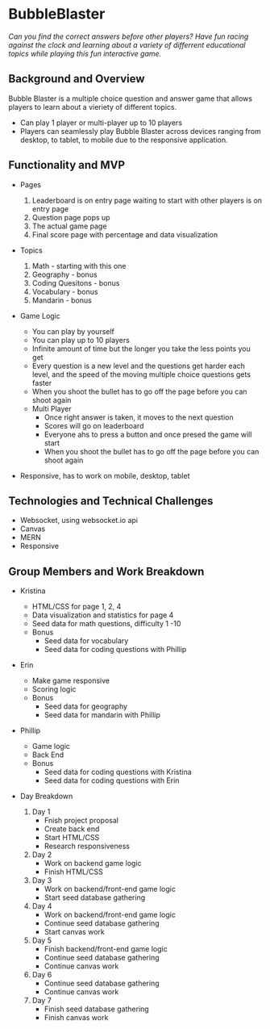 # BubbleBlaster

*Can you find the correct answers before other players? Have fun racing against the clock and learning about a variety of differrent educational topics while playing this fun interactive game.*

## Background and Overview
  Bubble Blaster is a multiple choice question and answer game that allows players to learn about a vieriety of different topics.

* Can play 1 player or multi-player up to 10 players
* Players can seamlessly play Bubble Blaster across devices ranging from desktop, to tablet, to mobile due to the responsive application.

## Functionality and MVP
* Pages 

  1. Leaderboard is on entry page waiting to start with other players is on entry page
  2. Question page pops up
  3. The actual game page
  4. Final score page with percentage and data visualization

* Topics 

  1. Math - starting with this one
  2. Geography - bonus
  3. Coding Quesitons - bonus
  4. Vocabulary - bonus
  5. Mandarin - bonus
  
* Game Logic 

  * You can play by yourself
  * You can play up to 10 players
  * Infinite amount of time but the longer you take the less points you get
  * Every question is a new level and the questions get harder each level, and the speed of the moving multiple choice
  questions gets faster
  * When you shoot the bullet has to go off the page before you can shoot again
  * Multi Player
    * Once right answer is taken, it moves to the next question
    * Scores will go on leaderboard
    * Everyone ahs to press a button and once presed the game will start
    * When you shoot the bullet has to go off the page before you can shoot again

* Responsive, has to work on mobile, desktop, tablet

## Technologies and Technical Challenges

* Websocket, using websocket.io api
* Canvas
* MERN
* Responsive

## Group Members and Work Breakdown
 
 * Kristina
   * HTML/CSS for page 1, 2, 4
   * Data visualization and statistics for page 4
   * Seed data for math questions, difficulty 1 -10
   * Bonus
     * Seed data for vocabulary
     * Seed data for coding questions with Phillip

 * Erin
   * Make game responsive
   * Scoring logic
   * Bonus
     * Seed data for geography
     * Seed data for mandarin with Phillip

 * Phillip
   * Game logic
   * Back End
   * Bonus
     * Seed data for coding questions with Kristina
     * Seed data for coding questions with Erin
 
 * Day Breakdown
  
   1. Day 1
      * Fnish project proposal
      * Create back end 
      * Start HTML/CSS
      * Research responsiveness
   2. Day 2
      * Work on backend game logic
      * Finish HTML/CSS
   3. Day 3
      * Work on backend/front-end game logic
      * Start seed database gathering
   4. Day 4 
      * Work on backend/front-end game logic
      * Continue seed database gathering
      * Start canvas work
   5. Day 5
      * Finish backend/front-end game logic
      * Continue seed database gathering
      * Continue canvas work
   6. Day 6
      * Continue seed database gathering
      * Continue canvas work
   7. Day 7
      * Finish seed database gathering
      * Finish canvas work
 

